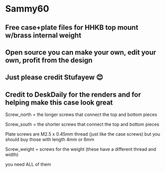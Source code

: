 # Sammy60
## Free case+plate files for HHKB top mount w/brass internal weight
## Open source you can make your own, edit your own, profit from the design
## Just please credit Stufayew 😊
## Credit to DeskDaily for the renders and for helping make this case look great

Screw_north = the longer screws that connect the top and bottom pieces

Screw_south = the shorter screws that connect the top and bottom pieces

Plate screws are M2.5 x 0.45mm thread (just like the case screws) but you should buy those with length 4mm or 6mm

Screw_weight = screws for the weight (these have a different thread and width)

you need ALL of them
